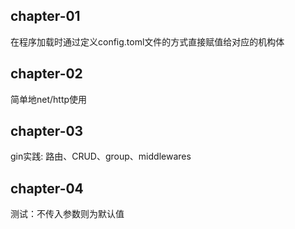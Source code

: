 ## chapter-01
在程序加载时通过定义config.toml文件的方式直接赋值给对应的机构体

## chapter-02
简单地net/http使用

## chapter-03
gin实践: 路由、CRUD、group、middlewares

## chapter-04 
测试：不传入参数则为默认值